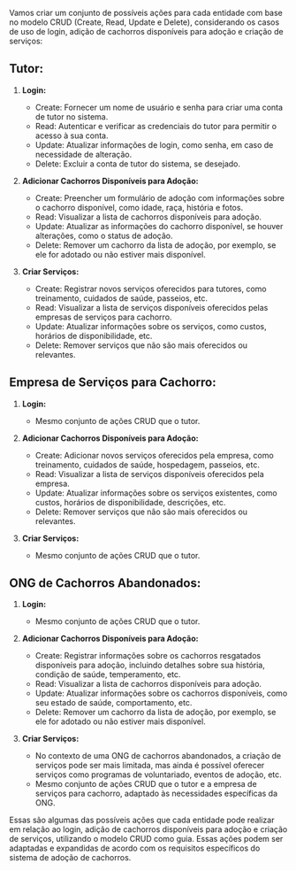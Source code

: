 Vamos criar um conjunto de possíveis ações para cada entidade com base no modelo CRUD (Create, Read, Update e Delete), considerando os casos de uso de login, adição de cachorros disponíveis para adoção e criação de serviços:

## Tutor:

1. **Login:**
   - Create: Fornecer um nome de usuário e senha para criar uma conta de tutor no sistema.
   - Read: Autenticar e verificar as credenciais do tutor para permitir o acesso à sua conta.
   - Update: Atualizar informações de login, como senha, em caso de necessidade de alteração.
   - Delete: Excluir a conta de tutor do sistema, se desejado.

2. **Adicionar Cachorros Disponíveis para Adoção:**
   - Create: Preencher um formulário de adoção com informações sobre o cachorro disponível, como idade, raça, história e fotos.
   - Read: Visualizar a lista de cachorros disponíveis para adoção.
   - Update: Atualizar as informações do cachorro disponível, se houver alterações, como o status de adoção.
   - Delete: Remover um cachorro da lista de adoção, por exemplo, se ele for adotado ou não estiver mais disponível.

3. **Criar Serviços:**
   - Create: Registrar novos serviços oferecidos para tutores, como treinamento, cuidados de saúde, passeios, etc.
   - Read: Visualizar a lista de serviços disponíveis oferecidos pelas empresas de serviços para cachorro.
   - Update: Atualizar informações sobre os serviços, como custos, horários de disponibilidade, etc.
   - Delete: Remover serviços que não são mais oferecidos ou relevantes.

## Empresa de Serviços para Cachorro:

1. **Login:**
   - Mesmo conjunto de ações CRUD que o tutor.

2. **Adicionar Cachorros Disponíveis para Adoção:**
   - Create: Adicionar novos serviços oferecidos pela empresa, como treinamento, cuidados de saúde, hospedagem, passeios, etc.
   - Read: Visualizar a lista de serviços disponíveis oferecidos pela empresa.
   - Update: Atualizar informações sobre os serviços existentes, como custos, horários de disponibilidade, descrições, etc.
   - Delete: Remover serviços que não são mais oferecidos ou relevantes.
3. **Criar Serviços:**
   - Mesmo conjunto de ações CRUD que o tutor.

## ONG de Cachorros Abandonados:

1. **Login:**
   - Mesmo conjunto de ações CRUD que o tutor.

2. **Adicionar Cachorros Disponíveis para Adoção:**
   - Create: Registrar informações sobre os cachorros resgatados disponíveis para adoção, incluindo detalhes sobre sua história, condição de saúde, temperamento, etc.
   - Read: Visualizar a lista de cachorros disponíveis para adoção.
   - Update: Atualizar informações sobre os cachorros disponíveis, como seu estado de saúde, comportamento, etc.
   - Delete: Remover um cachorro da lista de adoção, por exemplo, se ele for adotado ou não estiver mais disponível.

3. **Criar Serviços:**
   - No contexto de uma ONG de cachorros abandonados, a criação de serviços pode ser mais limitada, mas ainda é possível oferecer serviços como programas de voluntariado, eventos de adoção, etc.
   - Mesmo conjunto de ações CRUD que o tutor e a empresa de serviços para cachorro, adaptado às necessidades específicas da ONG.

Essas são algumas das possíveis ações que cada entidade pode realizar em relação ao login, adição de cachorros disponíveis para adoção e criação de serviços, utilizando o modelo CRUD como guia. Essas ações podem ser adaptadas e expandidas de acordo com os requisitos específicos do sistema de adoção de cachorros.